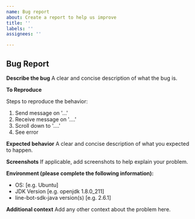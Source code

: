 ```yaml
---
name: Bug report
about: Create a report to help us improve
title: ''
labels: ''
assignees: ''

---
```


## Bug Report
<!-- First of all: Have you checked the docs https://developers.line.biz/en/docs/messaging-api/overview/, Q&A page https://developers.line.biz/en/faq/, https://www.line-community.me/questions, GitHub issues whether someone else has already reported your issue? --> 

**Describe the bug**
A clear and concise description of what the bug is.

**To Reproduce**
<!-- It would be appreciate if you share the minimal complete reproducible Java/Kotlin/Scala/Groovy/… code or Repo link: -->
Steps to reproduce the behavior:
1. Send message on '...'
2. Receive message on '....'
3. Scroll down to '....'
4. See error

**Expected behavior**
A clear and concise description of what you expected to happen.

**Screenshots**
If applicable, add screenshots to help explain your problem.

**Environment (please complete the following information):**
 - OS: [e.g. Ubuntu]
 - JDK Version [e.g. openjdk 1.8.0_211]
 - line-bot-sdk-java version(s) [e.g. 2.6.1]

**Additional context**
Add any other context about the problem here.

